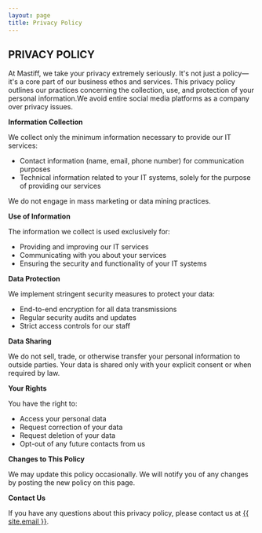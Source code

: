```yaml
---
layout: page
title: Privacy Policy
---
```

## PRIVACY POLICY

At Mastiff, we take your privacy extremely seriously. It's not just a policy—it's a core part of our business ethos and services. This privacy policy outlines our practices concerning the collection, use, and protection of your personal information.We avoid entire social media platforms as a company over privacy issues.

**Information Collection**
<p>We collect only the minimum information necessary to provide our IT services:

<ul>
<li>Contact information (name, email, phone number) for communication purposes</li>
<li>Technical information related to your IT systems, solely for the purpose of providing our services</li>
</ul>

We do not engage in mass marketing or data mining practices.</p>

**Use of Information**
<p>The information we collect is used exclusively for:

<ul>
<li>Providing and improving our IT services</li>
<li>Communicating with you about your services</li>
<li>Ensuring the security and functionality of your IT systems</li>
</ul></p>

**Data Protection**
<p>We implement stringent security measures to protect your data:

<ul>
<li>End-to-end encryption for all data transmissions</li>
<li>Regular security audits and updates</li>
<li>Strict access controls for our staff</li>
</ul></p>

**Data Sharing**
<p>We do not sell, trade, or otherwise transfer your personal information to outside parties. Your data is shared only with your explicit consent or when required by law.</p>

**Your Rights**
<p>You have the right to:

<ul>
<li>Access your personal data</li>
<li>Request correction of your data</li>
<li>Request deletion of your data</li>
<li>Opt-out of any future contacts from us</li>
</ul></p>

**Changes to This Policy**
<p>We may update this policy occasionally. We will notify you of any changes by posting the new policy on this page.</p>

**Contact Us**
<p>If you have any questions about this privacy policy, please contact us at <a href="mailto:{{ site.email }}">{{ site.email }}</a>.</p>